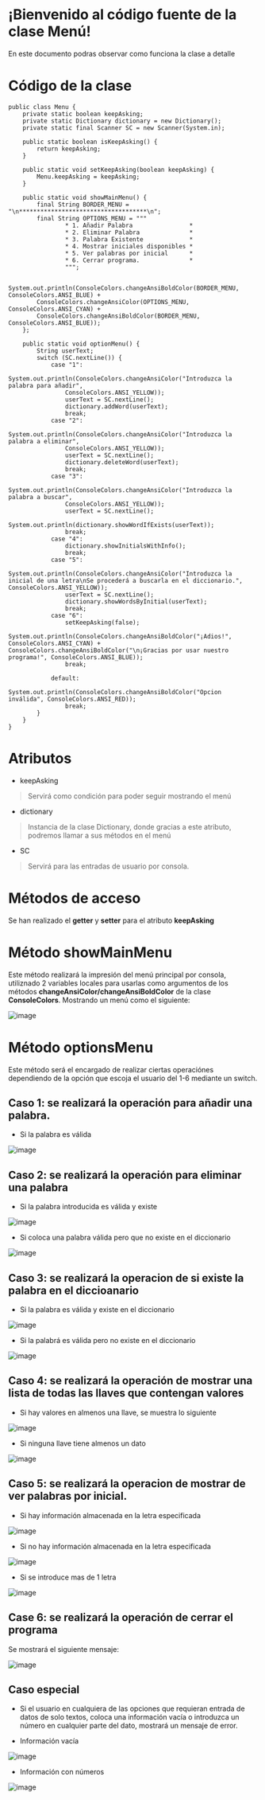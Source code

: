 # ¡Bienvenido al código fuente de la clase Menú!

En este documento podras observar como funciona la clase a detalle

# Código de la clase

```
public class Menu {
    private static boolean keepAsking;
    private static Dictionary dictionary = new Dictionary();
    private static final Scanner SC = new Scanner(System.in);

    public static boolean isKeepAsking() {
        return keepAsking;
    }

    public static void setKeepAsking(boolean keepAsking) {
        Menu.keepAsking = keepAsking;
    }

    public static void showMainMenu() {
        final String BORDER_MENU = "\n************************************\n";
        final String OPTIONS_MENU = """
                * 1. Añadir Palabra                *
                * 2. Eliminar Palabra              *
                * 3. Palabra Existente             *
                * 4. Mostrar iniciales disponibles *
                * 5. Ver palabras por inicial      *
                * 6. Cerrar programa.              *
                """;

        System.out.println(ConsoleColors.changeAnsiBoldColor(BORDER_MENU, ConsoleColors.ANSI_BLUE) +  
        ConsoleColors.changeAnsiColor(OPTIONS_MENU, ConsoleColors.ANSI_CYAN) + 
        ConsoleColors.changeAnsiBoldColor(BORDER_MENU, ConsoleColors.ANSI_BLUE));
    };

    public static void optionMenu() {
        String userText;
        switch (SC.nextLine()) {
            case "1":
                System.out.println(ConsoleColors.changeAnsiColor("Introduzca la palabra para añadir", 
                ConsoleColors.ANSI_YELLOW));
                userText = SC.nextLine();
                dictionary.addWord(userText);
                break;
            case "2":
                System.out.println(ConsoleColors.changeAnsiColor("Introduzca la palabra a eliminar", 
                ConsoleColors.ANSI_YELLOW));
                userText = SC.nextLine();
                dictionary.deleteWord(userText);
                break;
            case "3":
                System.out.println(ConsoleColors.changeAnsiColor("Introduzca la palabra a buscar", 
                ConsoleColors.ANSI_YELLOW));
                userText = SC.nextLine();
                System.out.println(dictionary.showWordIfExists(userText));
                break;
            case "4":
                dictionary.showInitialsWithInfo();
                break;
            case "5":
                System.out.println(ConsoleColors.changeAnsiColor("Introduzca la inicial de una letra\nSe procederá a buscarla en el diccionario.", ConsoleColors.ANSI_YELLOW));
                userText = SC.nextLine();
                dictionary.showWordsByInitial(userText);
                break;
            case "6":
                setKeepAsking(false);
                System.out.println(ConsoleColors.changeAnsiBoldColor("¡Adios!", ConsoleColors.ANSI_CYAN) + ConsoleColors.changeAnsiBoldColor("\n¡Gracias por usar nuestro programa!", ConsoleColors.ANSI_BLUE));
                break;

            default:
                System.out.println(ConsoleColors.changeAnsiBoldColor("Opcion inválida", ConsoleColors.ANSI_RED));
                break;
        }
    }
}

```

# Atributos

- keepAsking
> Servirá como condición para poder seguir mostrando el menú
- dictionary
> Instancia de la clase Dictionary, donde gracias a este atributo, podremos llamar a sus métodos en el menú
- SC
> Servirá para las entradas de usuario por consola.

# Métodos de acceso

Se han realizado el **getter** y **setter** para el atributo **keepAsking**

# Método showMainMenu

Este método realizará la impresión del menú principal por consola, utiliznado 2 variables locales para usarlas como argumentos de los métodos **changeAnsiColor/changeAnsiBoldColor** de la clase **ConsoleColors**.
Mostrando un menú como el siguiente:

![image](https://github.com/AlvaroNegrin/PROG-UD6-Quadrilingo/assets/159430287/934d7271-b450-4ae8-a8a8-abc556773c84)


# Método optionsMenu

Este método será el encargado de realizar ciertas operaciónes dependiendo de la opción que escoja el usuario del 1-6 mediante un switch.

## **Caso 1: se realizará la operación para añadir una palabra.**

- Si la palabra es válida

![image](https://github.com/AlvaroNegrin/PROG-UD6-Quadrilingo/assets/159430287/1596ebca-bb9f-4575-891a-445e10ecfde5)


## **Caso 2: se realizará la operación para eliminar una palabra**

- Si la palabra introducida es válida y existe

![image](https://github.com/AlvaroNegrin/PROG-UD6-Quadrilingo/assets/159430287/21c4c52b-fecc-40cc-942e-c1b45b867095)

- Si coloca una palabra válida pero que no existe en el diccionario

![image](https://github.com/AlvaroNegrin/PROG-UD6-Quadrilingo/assets/159430287/16393d8c-a48f-4fbc-bfb8-fb92d6bb581f)


## Caso 3: se realizará la operacion de si existe la palabra en el diccioanario

- Si la palabra es válida y existe en el diccionario

![image](https://github.com/AlvaroNegrin/PROG-UD6-Quadrilingo/assets/159430287/44b52bdc-9b00-4392-bb2e-0df35d7e0721)

- Si la palabrá es válida pero no existe en el diccionario

![image](https://github.com/AlvaroNegrin/PROG-UD6-Quadrilingo/assets/159430287/1db51fd2-e01d-468f-884e-6acf4f02d4b3)

## Caso 4: se realizará la operación de mostrar una lista de todas las llaves que contengan valores

- Si hay valores en almenos una llave, se muestra lo siguiente

![image](https://github.com/AlvaroNegrin/PROG-UD6-Quadrilingo/assets/159430287/c7f40b97-30ab-4250-a24f-7c786a9ee141)

- Si ninguna llave tiene almenos un dato

![image](https://github.com/AlvaroNegrin/PROG-UD6-Quadrilingo/assets/159430287/3ea3525e-38cf-496f-bdf8-e4f816d21c92)

## Caso 5: se realizará la operacion de mostrar de ver palabras por inicial.

- Si hay información almacenada en la letra especificada

![image](https://github.com/AlvaroNegrin/PROG-UD6-Quadrilingo/assets/159430287/3ca054ec-c2b0-421f-bec6-8a9b087a5c32)

- Si no hay información almacenada en la letra especificada

![image](https://github.com/AlvaroNegrin/PROG-UD6-Quadrilingo/assets/159430287/ae99fa20-7144-4c96-89ee-46e2081b5876)

- Si se introduce mas de 1 letra

![image](https://github.com/AlvaroNegrin/PROG-UD6-Quadrilingo/assets/159430287/6791db46-bafc-4ac8-a145-90979dab8da1)

## Case 6: se realizará la operación de cerrar el programa

Se mostrará el siguiente mensaje:

![image](https://github.com/AlvaroNegrin/PROG-UD6-Quadrilingo/assets/159430287/2f362a56-990a-409d-b66a-6819cc5e85e7)


## Caso especial

- Si el usuario en cualquiera de las opciones que requieran entrada de datos de solo textos, coloca una información vacía o introduzca un número en cualquier parte del dato, mostrará un mensaje de error.

- Información vacía

![image](https://github.com/AlvaroNegrin/PROG-UD6-Quadrilingo/assets/159430287/452b8e02-e098-4e4d-b3b8-47c9491c1708)

- Información con números

![image](https://github.com/AlvaroNegrin/PROG-UD6-Quadrilingo/assets/159430287/2eb7f8cf-51b3-46c1-8526-45f9a8b35fab)
